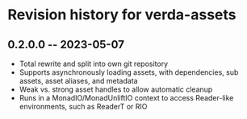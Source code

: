 # Revision history for verda-assets

## 0.2.0.0 -- 2023-05-07

* Total rewrite and split into own git repository
* Supports asynchronously loading assets, with dependencies, sub assets, asset aliases, and metadata
* Weak vs. strong asset handles to allow automatic cleanup
* Runs in a MonadIO/MonadUnliftIO context to access Reader-like environments, such as ReaderT or RIO
